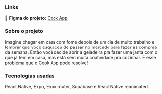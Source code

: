 ### Links
🔴 **Figma do projeto:** [Cook App](https://www.figma.com/design/mbNyhzC4QtEjsaWUQSMHfH/Cook-App?m=dev&t=dYWDnbN7BAN9xp8t-1)

### Sobre o projeto

Imagine chegar em casa com fome depois de um dia de muito trabalho e lembrar que você esqueceu de passar no mercado para fazer as compras da semana. Então você decide abrir a geladeira pra fazer uma janta com o que já tem em casa, mas está sem muita criatividade pra cozinhar. É esse problema que o Cook App pode resolve!

### Tecnologias usadas

React Native, Expo, Expo router, Supabase e React Native reanimated.

